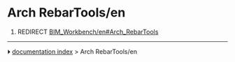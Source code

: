# Arch RebarTools/en
1.  REDIRECT [BIM_Workbench/en#Arch_RebarTools](BIM_Workbench/en#Arch_RebarTools.md)



---
⏵ [documentation index](../README.md) > Arch RebarTools/en
